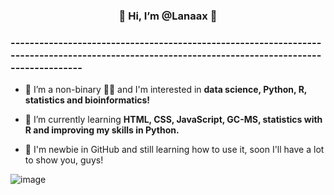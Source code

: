 <h3><center>  🌱 Hi, I’m @Lanaax 🌱 </h3></center>
  
### ------------------------------------------------------------------------------------------------------------------------------------------------- ###

- 🌻 I’m a non-binary 🏳️‍⚧️ and I'm interested in **data science, Python, R, statistics and bioinformatics!**

- 🌱 I’m currently learning **HTML, CSS, JavaScript, GC-MS, statistics with R and improving my skills in Python.**

- 🪻 I'm newbie in GitHub and still learning how to use it, soon I'll have a lot to show you, guys!

![image](https://github.com/Lanaax/Lanaax/assets/136387142/8b20f2e6-5c33-427e-b705-5c34ed7bb35c)


